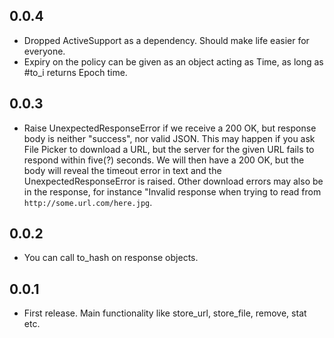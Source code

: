 ## 0.0.4
* Dropped ActiveSupport as a dependency. Should make life easier for everyone.
* Expiry on the policy can be given as an object acting as Time, as long as #to_i
  returns Epoch time.

## 0.0.3
* Raise UnexpectedResponseError if we receive a 200 OK, but response body is neither "success", nor valid JSON.
  This may happen if you ask File Picker to download a URL, but the server for the given URL fails to respond
  within five(?) seconds. We will then have a 200 OK, but the body will reveal the timeout error in text and
  the UnexpectedResponseError is raised. Other download errors may also be in the response, for instance
  "Invalid response when trying to read from `http://some.url.com/here.jpg`.

## 0.0.2
* You can call to_hash on response objects.

## 0.0.1
* First release. Main functionality like store_url, store_file, remove, stat etc.
